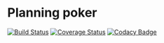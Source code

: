 # Planning poker
[![Build Status](https://travis-ci.org/somenugget/planning-poker.svg?branch=master)](https://travis-ci.org/somenugget/planning-poker)
[![Coverage Status](https://coveralls.io/repos/github/somenugget/planning-poker/badge.svg?branch=master)](https://coveralls.io/github/somenugget/planning-poker?branch=master)
[![Codacy Badge](https://api.codacy.com/project/badge/Grade/fe00dd39b0374cbdbb8e541a3954f086)](https://www.codacy.com/app/somenugget/planning-poker?utm_source=github.com&amp;utm_medium=referral&amp;utm_content=somenugget/planning-poker&amp;utm_campaign=Badge_Grade)

